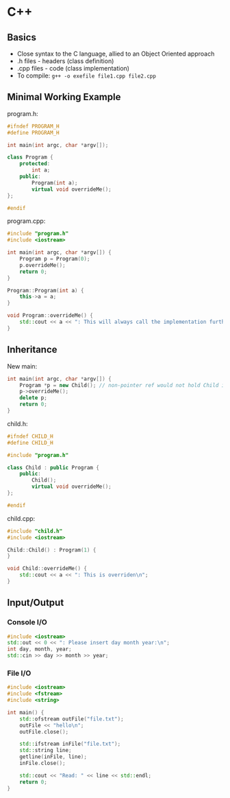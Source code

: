 # C++

## Basics

- Close syntax to the C language, allied to an Object Oriented approach
- .h files - headers (class definition)
- .cpp files - code (class implementation)
- To compile: `g++ -o exefile file1.cpp file2.cpp`

## Minimal Working Example

program.h:

```c++
#ifndef PROGRAM_H
#define PROGRAM_H

int main(int argc, char *argv[]);

class Program {
    protected:
        int a;
    public:
        Program(int a);
        virtual void overrideMe();
};

#endif
```

program.cpp:

```c++
#include "program.h"
#include <iostream>

int main(int argc, char *argv[]) {
    Program p = Program(0);
    p.overrideMe();
    return 0;
}

Program::Program(int a) {
    this->a = a;
}

void Program::overrideMe() {
    std::cout << a << ": This will always call the implementation furthest down in the hierarchy\n";
}
```

## Inheritance

New main:

```c++
int main(int argc, char *argv[]) {
    Program *p = new Child(); // non-pointer ref would not hold Child info, just Program
    p->overrideMe();
    delete p;
    return 0;
}
```

child.h:

```c++
#ifndef CHILD_H
#define CHILD_H

#include "program.h"

class Child : public Program {
    public:
        Child();
        virtual void overrideMe();
};

#endif
```

child.cpp:

```c++
#include "child.h"
#include <iostream>

Child::Child() : Program(1) {
}

void Child::overrideMe() {
    std::cout << a << ": This is overriden\n";
}
```

## Input/Output

### Console I/O

```c++
#include <iostream>
std::out << 0 << ": Please insert day month year:\n";
int day, month, year;
std::cin >> day >> month >> year;
```

### File I/O

```c++
#include <iostream>
#include <fstream>
#include <string>

int main() {
    std::ofstream outFile("file.txt");
    outFile << "hello\n";
    outFile.close();

    std::ifstream inFile("file.txt");
    std::string line;
    getline(inFile, line);
    inFile.close();

    std::cout << "Read: " << line << std::endl;
    return 0;
}
```
